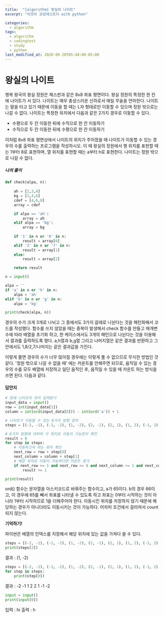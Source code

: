 ```yaml
---
title:  "[algorithm] 왕실의 나이트"
excerpt: "이것이 코딩테스트다 with python"

categories:
  - algorithm
tags:
  - algorithm
  - codingtest
  - study
  - python
last_modified_at: 2020-09-20T05:48:00-05:00
---
```


# 왕실의 나이트

행복 왕국의 왕실 정원은 체스판과 같은 8x8 좌표 평면이다. 왕실 정원의 특정한 한 칸에 나이트가 서 있다. 나이트는 매우 충성스러운 신하로서 매일 무술을 연마한다.
나이트는 말을 타고 있기 때문에 이동을 할 때는 L자 형태로만 이동할 수 있으며 정원 밖으로는 나갈 수 없다. 나이트는 특정한 위치에서 다음과 같은 2가지 경우로 이동할 수 있다.

* 수평으로 두 칸 이동한 뒤에 수직으로 한 칸 이동하기
* 수직으로 두 칸 이동한 뒤에 수평으로 한 칸 이동하기

이처럼 8x8 좌표 평면상에서 나이트의 위치가 주어졌을 때 나이트가 이동할 수 있는 경우의 수를 출력하는 프로그램을 작성하시오. 이 때 왕실의 정원에서 행 위치를 표현할 때는 1부터 8로 표현하며, 열 위치를 표현할 때는 a부터 h로 표현한다. 나이트는 정원 밖으로 나갈 수 없다.

##### 나의 풀이

~~~python
def check(alpa, n):
    
    ah = [2,3,4]
    bg = [3,4,6]
    cdef = [4,6,8]
    array = cdef

    if alpa == 'ah':
        array = ah
    elif alpa == 'bg':
        array = bg
    
    if '1' in n or '8' in n:
        result = array[0]
    elif '2' in n or '7' in n:
        result = array[1]
    else:
        result = array[2]

    return result

n = input()

alpa = ''
if 'a' in n or 'h' in n:
    alpa = 'ah'
elif 'b' in n or 'g' in n:
    alpa = 'bg'

print(check(alpa, n))
~~~

경우의 수가 크게 3개로 나뉘고 그 중에서도 3가지 갈래로 나뉜다는 것을 패턴화해서 코드를 작성했다.
함수를 쓰지 않았을 때는 중복이 발생해서 check 함수를 만들고 매개변수에 따라 배열을
초기화 하고, 한 케이스에서도 3개의 패턴으로 나뉜다는 것을 이용해서 결과를 출력하도록 했다.
a,h열과 b,g열 그리고 나머지열은 같은 결과를 반환하고 그 안에서도 1,8/2,7/나머지는 같은 결과값을 가진다.

이렇게 풀면 경우의 수가 너무 많아질 경우에는 이렇게 풀 수 없으므로 무식한 방법인 것 같다.
'정원 밖으로 나갈 수 없을 때' 에는 카운트를 안해주면 되므로, 움직일 수 있는 경우의 수를 모두 배열에 저장하고
일단 움직인 후, 움직일 수 있을 때 카운트 하는 방식을 쓰면 된다. 다음과 같다.


#### 답안지
~~~python
# 현재 나이트의 위치 입력받기
input_data = input()
row = int(input_data[1])
column = int(ord(input_data[0])) - int(ord('a')) + 1

# 나이트가 이동할 수 있는 8가지 방향 정의
steps = [(-2, -1), (-1, -2), (1, -2), (2, -1), (2, 1), (1, 2), (-1, 2), (-2, 1)]

# 8가지 방향에 대하여 각 위치로 이동이 가능한지 확인
result = 0
for step in steps:
    # 이동하고자 하는 위치 확인
    next_row = row + step[0]
    next_column = column + step[1]
    # 해당 위치로 이동이 가능하다면 카운트 증가
    if next_row >= 1 and next_row <= 8 and next_column >= 1 and next_column <= 8:
        result += 1

print(result)
~~~

ord() 함수는 문자열을 아스키코드로 바꿔주는 함수이고, a가 65이다.
b의 경우 66이고, 이 경우에 65를 빼서 좌표를 나타낼 수 있도록 하고 좌표는 0부터 시작하는 것이 아니라 1부터 시작하므로
1을 더해주어야 한다. 이동시킨 위치를 저장하지 않기 때문에 해당하는 경우가 아니더라도 이동시키는 것이 가능하다.
어차피 조건에서 걸러져서 count 되지 않는다.

**기억하기!**

파이썬은 배열의 인덱스를 지정해서 해당 위치에 있는 값을 가져다 쓸 수 있다.

~~~python
steps = [(-2, -1), (-1, -2), (1, -2), (2, -1), (2, 1), (1, 2), (-1, 2), (-2, 1)]
print(steps[2])
~~~
결과 : (1, -2)

~~~python
steps = [(-2, -1), (-1, -2), (1, -2), (2, -1), (2, 1), (1, 2), (-1, 2), (-2, 1)]
for step in steps:
    print(step[0])
~~~
결과 :
-2
-1
1
2
2
1
-1
-2


~~~python
input = input()
print(input[0])
~~~
입력 : hi
출력 : h
